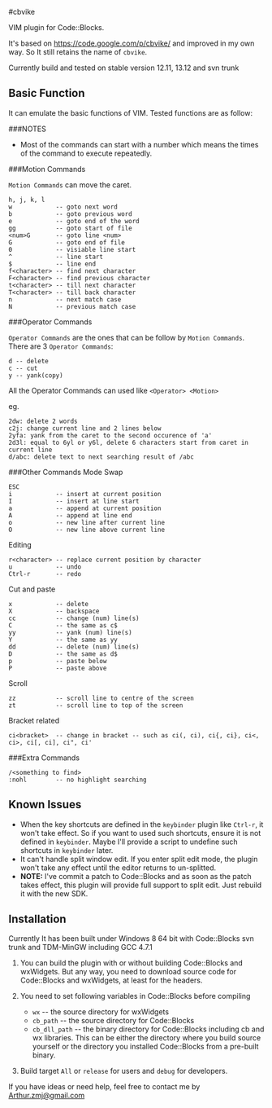 #cbvike

VIM plugin for Code::Blocks.

It's based on <https://code.google.com/p/cbvike/> and improved in my own way. So It still retains the name of `cbvike`.

Currently build and tested on stable version 12.11, 13.12 and svn trunk

## Basic Function
It can emulate the basic functions of VIM. Tested functions are as follow:

###NOTES
- Most of the commands can start with a number which means the times of the command to execute repeatedly.

###Motion Commands

`Motion Commands` can move the caret.

    h, j, k, l
    w            -- goto next word
    b            -- goto previous word
    e            -- goto end of the word
    gg           -- goto start of file
    <num>G       -- goto line <num>
    G            -- goto end of file
    0            -- visiable line start
    ^            -- line start
    $            -- line end
    f<character> -- find next character
    F<character> -- find previous character
    t<character> -- till next character
    T<character> -- till back character
    n            -- next match case
    N            -- previous match case

###Operator Commands

`Operator Commands` are the ones that can be follow by `Motion Commands`. There are 3 `Operator Commands`:

    d -- delete
    c -- cut
    y -- yank(copy)

All the Operator Commands can used like `<Operator> <Motion>`

eg.

    2dw: delete 2 words
    c2j: change current line and 2 lines below
    2yfa: yank from the caret to the second occurence of 'a'
    2d3l: equal to 6yl or y6l, delete 6 characters start from caret in current line
    d/abc: delete text to next searching result of /abc

###Other Commands
Mode Swap

    ESC
    i            -- insert at current position
    I            -- insert at line start
    a            -- append at current position
    A            -- append at line end
    o            -- new line after current line
    O            -- new line above current line

Editing
    
    r<character> -- replace current position by character
    u            -- undo
    Ctrl-r       -- redo
    
Cut and paste

    x            -- delete
    X            -- backspace
    cc           -- change (num) line(s)
    C            -- the same as c$
    yy           -- yank (num) line(s)
    Y            -- the same as yy
    dd           -- delete (num) line(s)
    D            -- the same as d$
    p            -- paste below
    P            -- paste above

Scroll
    
    zz           -- scroll line to centre of the screen
    zt           -- scroll line to top of the screen

Bracket related

    ci<bracket>  -- change in bracket -- such as ci(, ci), ci{, ci}, ci<, ci>, ci[, ci], ci", ci'

###Extra Commands
    
    /<something to find>
    :nohl        -- no highlight searching


## Known Issues

* When the key shortcuts are defined in the `keybinder` plugin like `Ctrl-r`, it won't take effect. So if you want to used such shortcuts, ensure it is not defined in `keybinder`. Maybe I'll provide a script to undefine such shortcuts in `keybinder` later. 
* It can't handle split window edit. If you enter split edit mode, the plugin won't take any effect until the editor returns to un-splitted. 
* **NOTE:** I've commit a patch to Code::Blocks and as soon as the patch takes effect, this plugin will provide full support to split edit. Just rebuild it with the new SDK.

## Installation

Currently It has been built under Windows 8 64 bit with Code::Blocks svn trunk and TDM-MinGW including GCC 4.7.1 

1. You can build the plugin with or without building Code::Blocks and wxWidgets. But any way, you need to download source code for Code::Blocks and wxWidgets, at least for the headers.

2. You need to set following variables in Code::Blocks before compiling
    - `wx` -- the source directory for wxWidgets
    - `cb_path`     -- the source directory for Code::Blocks
    - `cb_dll_path` -- the binary directory for Code::Blocks including cb and wx libraries. This can be either the directory where you build source yourself or the directory you installed Code::Blocks from a pre-built binary.

3. Build target `All` or `release` for users and `debug` for developers.

If you have ideas or need help, feel free to contact me by <Arthur.zmj@gmail.com>




